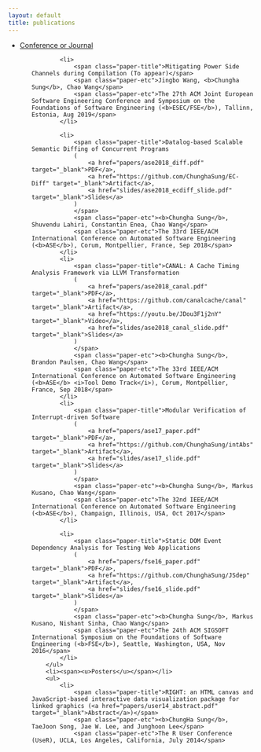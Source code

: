 ```yaml
---
layout: default
title: publications
---
```

<div class="chungha-pub">
    <ul>
    <li>
    <span><u>Conference or Journal</u></span>
    </li>
        <ul>

            <li>
                <span class="paper-title">Mitigating Power Side Channels during Compilation (To appear)</span>
                <span class="paper-etc">Jingbo Wang, <b>Chungha Sung</b>, Chao Wang</span>
                <span class="paper-etc">The 27th ACM Joint European Software Engineering Conference and Symposium on the Foundations of Software Engineering (<b>ESEC/FSE</b>), Tallinn, Estonia, Aug 2019</span>
            </li>

            <li>
                <span class="paper-title">Datalog-based Scalable Semantic Diffing of Concurrent Programs
                (
                    <a href="papers/ase2018_diff.pdf" target="_blank">PDF</a>,
                    <a href="https://github.com/ChunghaSung/EC-Diff" target="_blank">Artifact</a>, 
                    <a href="slides/ase2018_ecdiff_slide.pdf" target="_blank">Slides</a>
                )
                </span>
                <span class="paper-etc"><b>Chungha Sung</b>, Shuvendu Lahiri, Constantin Enea, Chao Wang</span>
                <span class="paper-etc">The 33rd IEEE/ACM International Conference on Automated Software Engineering (<b>ASE</b>), Corum, Montpellier, France, Sep 2018</span>
            </li>
            <li>
                <span class="paper-title">CANAL: A Cache Timing Analysis Framework via LLVM Transformation
                (
                    <a href="papers/ase2018_canal.pdf" target="_blank">PDF</a>, 
                    <a href="https://github.com/canalcache/canal" target="_blank">Artifact</a>, 
                    <a href="https://youtu.be/JDou3F1j2nY" target="_blank">Video</a>, 
                    <a href="slides/ase2018_canal_slide.pdf" target="_blank">Slides</a>
                )
                </span>
                <span class="paper-etc"><b>Chungha Sung</b>, Brandon Paulsen, Chao Wang</span>
                <span class="paper-etc">The 33rd IEEE/ACM International Conference on Automated Software Engineering (<b>ASE</b> <i>Tool Demo Track</i>), Corum, Montpellier, France, Sep 2018</span>
            </li>
            <li>
                <span class="paper-title">Modular Verification of Interrupt-driven Software
                (
                    <a href="papers/ase17_paper.pdf" target="_blank">PDF</a>, 
                    <a href="https://github.com/ChunghaSung/intAbs" target="_blank">Artifact</a>,
                    <a href="slides/ase17_slide.pdf" target="_blank">Slides</a>
                )
                </span>
                <span class="paper-etc"><b>Chungha Sung</b>, Markus Kusano, Chao Wang</span>
                <span class="paper-etc">The 32nd IEEE/ACM International Conference on Automated Software Engineering (<b>ASE</b>), Champaign, Illinois, USA, Oct 2017</span>
            </li>

            <li>
                <span class="paper-title">Static DOM Event Dependency Analysis for Testing Web Applications
                (
                    <a href="papers/fse16_paper.pdf" target="_blank">PDF</a>, 
                    <a href="https://github.com/ChunghaSung/JSdep" target="_blank">Artifact</a>,
                    <a href="slides/fse16_slide.pdf" target="_blank">Slides</a>
                )
                </span>
                <span class="paper-etc"><b>Chungha Sung</b>, Markus Kusano, Nishant Sinha, Chao Wang</span>
                <span class="paper-etc">The 24th ACM SIGSOFT International Symposium on the Foundations of Software Engineering (<b>FSE</b>), Seattle, Washington, USA, Nov 2016</span>
            </li>
        </ul>
        <li><span><u>Posters</u></span></li>
        <ul>
            <li>
                <span class="paper-title">RIGHT: an HTML canvas and JavaScript-based interactive data visualization package for linked graphics (<a href="papers/user14_abstract.pdf" target="_blank">Abstract</a>)</span>
                <span class="paper-etc"><b>ChungHa Sung</b>, TaeJoon Song, Jae W. Lee, and Junghoon Lee</span>
                <span class="paper-etc">The R User Conference (UseR), UCLA, Los Angeles, California, July 2014</span>

<br>
</li></ul></ul>
</div>

